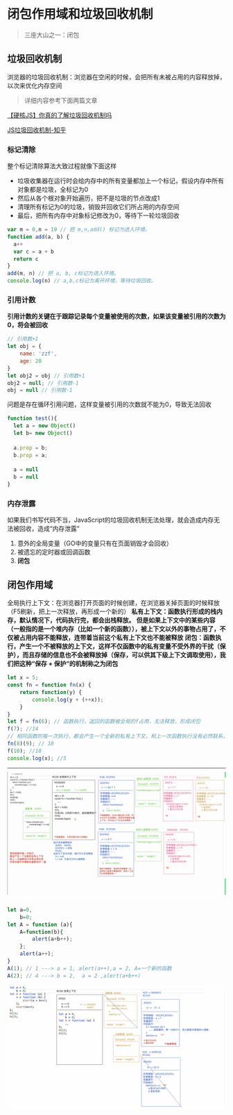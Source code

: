# 闭包作用域和垃圾回收机制
> 三座大山之一：闭包

## 垃圾回收机制
浏览器的垃圾回收机制：浏览器在空闲的时候，会把所有未被占用的内容释放掉，以次来优化内存空间
> 详细内容参考下面两篇文章

[【硬核JS】你真的了解垃圾回收机制吗](https://juejin.cn/post/6981588276356317214)

[JS垃圾回收机制-知乎](https://zhuanlan.zhihu.com/p/352323793)
### 标记清除
整个标记清除算法大致过程就像下面这样

- 垃圾收集器在运行时会给内存中的所有变量都加上一个标记，假设内存中所有对象都是垃圾，全标记为0
- 然后从各个根对象开始遍历，把不是垃圾的节点改成1
- 清理所有标记为0的垃圾，销毁并回收它们所占用的内存空间
- 最后，把所有内存中对象标记修改为0，等待下一轮垃圾回收
```javascript
var m = 0,n = 19 // 把 m,n,add() 标记为进入环境。
function add(a, b) {
  a++
  var c = a + b
  return c
}
add(m, n) // 把 a, b, c标记为进入环境。
console.log(n) // a,b,c标记为离开环境，等待垃圾回收。
```
### 引用计数
**引用计数的关键在于跟踪记录每个变量被使用的次数，如果该变量被引用的次数为0，将会被回收**
```javascript
// 引用数+1
let obj = {
    name: 'zzf',
    age: 20
}
let obj2 = obj // 引用数+1
obj2 = null; // 引用数-1
obj = null // 引用数-1
```
问题是存在循环引用问题，这样变量被引用的次数就不能为0，导致无法回收
```javascript
function test(){
  let a = new Object()
  let b= new Object()
  
  a.prop = b;
  b.prop = a;
  
  a = null
  b = null
}
```
### 内存泄露
如果我们书写代码不当，JavaScript的垃圾回收机制无法处理，就会造成内存无法被回收，造成“内存泄露”

1. 意外的全局变量（GO中的变量只有在页面销毁才会回收）
2. 被遗忘的定时器或回调函数
3. **闭包**

## 闭包作用域
全局执行上下文：在浏览器打开页面的时候创建，在浏览器关掉页面的时候释放（F5刷新，把上一次释放，再形成一个新的）
**私有上下文：函数执行形成的栈内存，默认情况下，代码执行完，都会出栈释放。**
**但是如果上下文中的某些内容（一般指的是一个堆内存（比如一个新的函数）），被上下文以外的事物占用了，不仅被占用内容不能释放，连带着当前这个私有上下文也不能被释放**
**闭包：函数执行，产生一个不被释放的上下文，这样不仅函数中的私有变量不受外界的干扰（保护），而且存储的信息也不会被释放掉（保存，可以供其下级上下文调取使用），我们把这种“保存 + 保护“的机制称之为闭包**
```javascript
let x = 5;
const fn = function fn(x) {
    return function(y) {
        console.log(y + (++x));
    }
}
let f = fn(6); // 函数执行，返回的函数被全局的f占用，无法释放，形成闭包
f(7); //14
// 相同函数的每一次执行，都会产生一个全新的私有上下文，和上一次函数执行没有必然联系，所有的操作步骤都会重新执行一遍
fn(8)(9); // 18
f(10); //18
console.log(x); //5 
```
![Xnip2021-11-21_15-19-51.jpg](../../public/img/1638980127197-f495c95a-55c0-4d06-a544-d00ce1d7d7e6.png)
```javascript
let a=0,
    b=0;
let A = function (a){
    A=function(b){
        alert(a+b++);
    };
    alert(a++);
}
A(1); // 1 ---> a = 1, alert(a++),a = 2, A=一个新的函数
A(2); // 4 ---> b = 2,  a = 2 ,alert(a+b++)
```
![Xnip2021-11-21_15-42-13.jpg](../../public/img/1638980320259-7133b29d-53b6-4ab6-89d8-da9674f2da4e.png)
